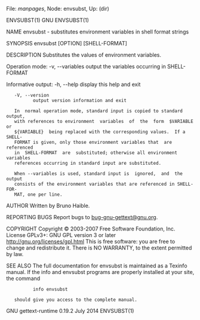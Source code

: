 File: *manpages*,  Node: envsubst,  Up: (dir)

ENVSUBST(1)                           GNU                          ENVSUBST(1)



NAME
       envsubst - substitutes environment variables in shell format strings

SYNOPSIS
       envsubst [OPTION] [SHELL-FORMAT]

DESCRIPTION
       Substitutes the values of environment variables.

   Operation mode:
       -v, --variables
              output the variables occurring in SHELL-FORMAT

   Informative output:
       -h, --help
              display this help and exit

       -V, --version
              output version information and exit

       In  normal operation mode, standard input is copied to standard output,
       with references to environment  variables  of  the  form  $VARIABLE  or
       ${VARIABLE}  being replaced with the corresponding values.  If a SHELL-
       FORMAT is given, only those environment variables that  are  referenced
       in  SHELL-FORMAT  are  substituted; otherwise all environment variables
       references occurring in standard input are substituted.

       When --variables is used, standard input is  ignored,  and  the  output
       consists of the environment variables that are referenced in SHELL-FOR-
       MAT, one per line.

AUTHOR
       Written by Bruno Haible.

REPORTING BUGS
       Report bugs to <bug-gnu-gettext@gnu.org>.

COPYRIGHT
       Copyright © 2003-2007 Free Software Foundation, Inc.   License  GPLv3+:
       GNU GPL version 3 or later <http://gnu.org/licenses/gpl.html>
       This  is  free  software:  you  are free to change and redistribute it.
       There is NO WARRANTY, to the extent permitted by law.

SEE ALSO
       The full documentation for envsubst is maintained as a Texinfo  manual.
       If  the info and envsubst programs are properly installed at your site,
       the command

              info envsubst

       should give you access to the complete manual.



GNU gettext-runtime 0.19.2         July 2014                       ENVSUBST(1)
